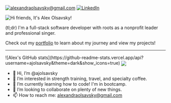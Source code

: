 <a href="mailto:alexandraolsavsky@gmail.com">![alexandraolsavsky@gmail.com](https://img.shields.io/badge/Gmail-D14836?style=for-the-badge&logo=gmail&logoColor=white)</a>
<a href="https://linkedin.com/in/alexandraolsavsky">![LinkedIn](https://img.shields.io/badge/LinkedIn-0077B5?style=for-the-badge&logo=linkedin&logoColor=white)</a>


![Hi friends, It's Alex Olsavsky!](https://tinytriumphs-upload.s3.us-east-2.amazonaws.com/uploads/hi-friends-banner.gif)

(tl;dr) I'm a full-stack software developer with roots as a nonprofit leader and professional singer.

Check out my <a href="https://ajolsavsky.github.io/react-portfolio/">portfolio</a> to learn about my journey and view my projects!

---
<tr>
<th>![Alex's GitHub stats](https://github-readme-stats.vercel.app/api?username=ajolsavsky&theme=dark&show_icons=true)
</th>
<th><a href="https://github.com/ajolsavsky/github-readme-stats"><img align="center" src="https://camo.githubusercontent.com/1d56c34bccac3e473ee6ace7bb5a5424a427d769c7dcf8606a1f9f2309b79576/68747470733a2f2f6769746875622d726561646d652d73746174732e76657263656c2e6170702f6170692f746f702d6c616e67732f3f757365726e616d653d616e7572616768617a7261266c61796f75743d636f6d70616374267468656d653d627565667926686964655f626f726465723d74727565" data-canonical-src="https://github-readme-stats.vercel.app/api/top-langs/?username=ajolsavsky&amp;layout=compact&amp;theme=buefy&amp;hide_border=true" style="max-width: 100%;"></a></th>
</tr>

- 👋 Hi, I’m @ajolsavsky
- 👀 I’m interested in strength training, travel, and specialty coffee.
- 🌱 I’m currently learning how to code! I'm in bootcamp.
- 💞️ I’m looking to collaborate on plenty of new things.
- 📫 How to reach me: alexandraolsavsky@gmail.com

<!---
ajolsavsky/ajolsavsky is a ✨ special ✨ repository because its `README.md` (this file) appears on your GitHub profile.
You can click the Preview link to take a look at your changes.
--->
